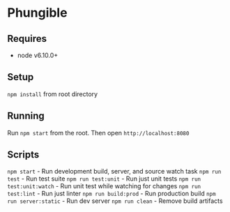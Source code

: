 # Phungible

## Requires
* node v6.10.0+

## Setup
`npm install` from root directory

## Running
Run `npm start` from the root.  Then open `http://localhost:8080`

## Scripts

`npm start` - Run development build, server, and source watch task
`npm run test` - Run test suite
`npm run test:unit` - Run just unit tests
`npm run test:unit:watch` - Run unit test while watching for changes
`npm run test:lint` - Run just linter
`npm run build:prod` - Run production build
`npm run server:static` - Run dev server
`npm run clean` - Remove build artifacts
